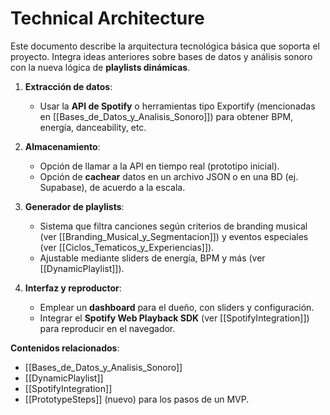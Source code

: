 # Technical Architecture

Este documento describe la arquitectura tecnológica básica que soporta el proyecto. Integra ideas anteriores sobre bases de datos y análisis sonoro con la nueva lógica de **playlists dinámicas**.

1. **Extracción de datos**:  
   - Usar la **API de Spotify** o herramientas tipo Exportify (mencionadas en [[Bases_de_Datos_y_Analisis_Sonoro]]) para obtener BPM, energía, danceability, etc.

2. **Almacenamiento**:  
   - Opción de llamar a la API en tiempo real (prototipo inicial).
   - Opción de **cachear** datos en un archivo JSON o en una BD (ej. Supabase), de acuerdo a la escala.

3. **Generador de playlists**:  
   - Sistema que filtra canciones según criterios de branding musical (ver [[Branding_Musical_y_Segmentacion]]) y eventos especiales (ver [[Ciclos_Tematicos_y_Experiencias]]).
   - Ajustable mediante sliders de energía, BPM y más (ver [[DynamicPlaylist]]).

4. **Interfaz y reproductor**:  
   - Emplear un **dashboard** para el dueño, con sliders y configuración.  
   - Integrar el **Spotify Web Playback SDK** (ver [[SpotifyIntegration]]) para reproducir en el navegador.

**Contenidos relacionados**:
- [[Bases_de_Datos_y_Analisis_Sonoro]]
- [[DynamicPlaylist]]
- [[SpotifyIntegration]]
- [[PrototypeSteps]] (nuevo) para los pasos de un MVP.